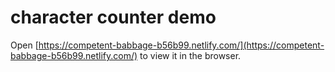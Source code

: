 # character counter demo

Open [https://competent-babbage-b56b99.netlify.com/](https://competent-babbage-b56b99.netlify.com/) to view it in the browser.
